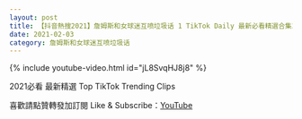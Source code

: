 ```yaml
---
layout: post
title: 【抖音熱搜2021】詹姆斯和女球迷互喷垃圾话 1 TikTok Daily 最新必看精選合集2021 02 03
date: 2021-02-03
category: 詹姆斯和女球迷互喷垃圾话
---
```


{% include youtube-video.html id="jL8SvqHJ8j8" %}

2021必看 最新精選 Top TikTok Trending Clips

喜歡請點贊轉發加訂閱 Like & Subscribe：[YouTube](https://www.youtube.com/channel/UCAoR7VcanIPd04uEq_GIylA/videos)

